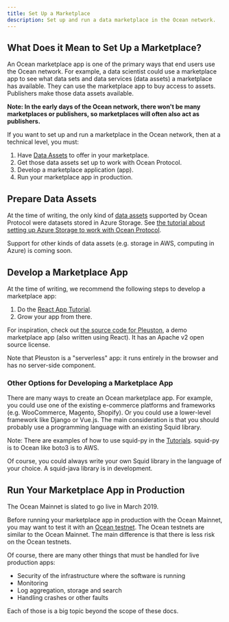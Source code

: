 ```yaml
---
title: Set Up a Marketplace
description: Set up and run a data marketplace in the Ocean network.
---
```


## What Does it Mean to Set Up a Marketplace?

An Ocean marketplace app is one of the primary ways that end users use the Ocean network. For example, a data scientist could use a marketplace app to see what data sets and data services (data assets) a marketplace has available. They can use the marketplace app to buy access to assets. Publishers make those data assets available.

**Note: In the early days of the Ocean network, there won't be many marketplaces or publishers, so marketplaces will often also act as publishers.**

If you want to set up and run a marketplace in the Ocean network, then at a technical level, you must:

1. Have [Data Assets](/concepts/terminology/#asset-or-data-asset) to offer in your marketplace.
1. Get those data assets set up to work with Ocean Protocol.
1. Develop a marketplace application (app).
1. Run your marketplace app in production.

## Prepare Data Assets

At the time of writing, the only kind of [data assets](/concepts/terminology/#asset-or-data-asset) supported by Ocean Protocol were datasets stored in Azure Storage. See [the tutorial about setting up Azure Storage to work with Ocean Protocol](/tutorials/azure-for-brizo/).

Support for other kinds of data assets (e.g. storage in AWS, computing in Azure) is coming soon.

## Develop a Marketplace App

At the time of writing, we recommend the following steps to develop a marketplace app:

1. Do the [React App Tutorial](/tutorials/react-setup/).
1. Grow your app from there.

For inspiration, check out [the source code for Pleuston](https://github.com/oceanprotocol/pleuston), a demo marketplace app (also written using React). It has an Apache v2 open source license.

<repo name="pleuston"></repo>

Note that Pleuston is a "serverless" app: it runs entirely in the browser and has no server-side component.

### Other Options for Developing a Marketplace App

There are many ways to create an Ocean marketplace app. For example, you could use one of the existing e-commerce platforms and frameworks (e.g. WooCommerce, Magento, Shopify). Or you could use a lower-level framework like Django or Vue.js. The main consideration is that you should probably use a programming language with an existing Squid library.

<repo name="squid-js"></repo>
<repo name="squid-py"></repo>
<repo name="squid-java"></repo>

Note: There are examples of how to use squid-py in the [Tutorials](/tutorials/introduction/). squid-py is to Ocean like boto3 is to AWS.

Of course, you could always write your own Squid library in the language of your choice. A squid-java library is in development.

## Run Your Marketplace App in Production

The Ocean Mainnet is slated to go live in March 2019.

Before running your marketplace app in production with the Ocean Mainnet, you may want to test it with an [Ocean testnet](/concepts/testnets/).
The Ocean testnets are similar to the Ocean Mainnet.
The main difference is that there is less risk on the Ocean testnets.

Of course, there are many other things that must be handled for live production apps:

- Security of the infrastructure where the software is running
- Monitoring
- Log aggregation, storage and search
- Handling crashes or other faults

Each of those is a big topic beyond the scope of these docs.
